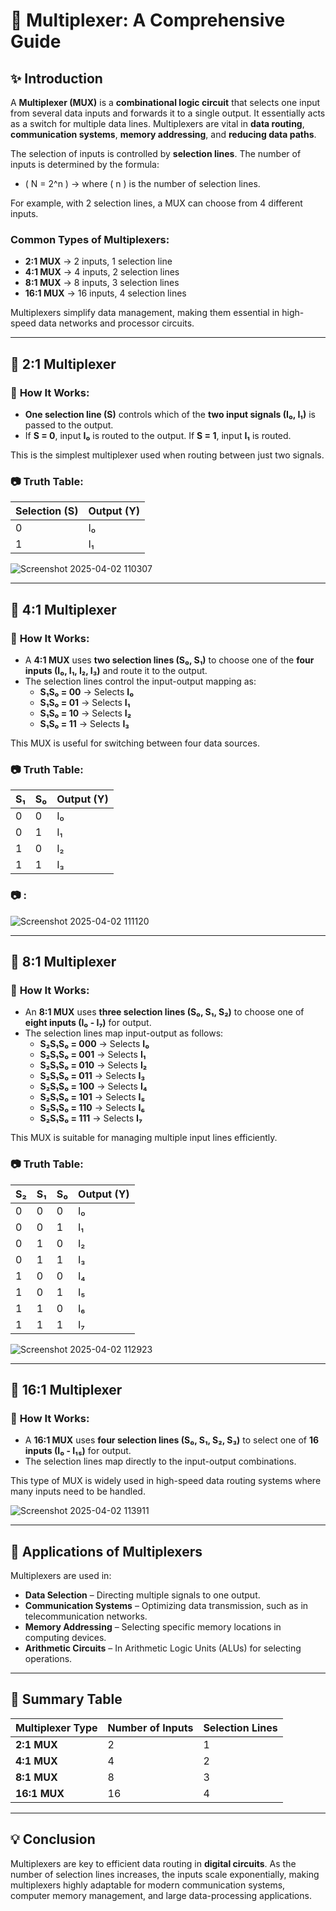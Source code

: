 # 📘 **Multiplexer: A Comprehensive Guide**

## ✨ **Introduction**
A **Multiplexer (MUX)** is a **combinational logic circuit** that selects one input from several data inputs and forwards it to a single output. It essentially acts as a switch for multiple data lines. Multiplexers are vital in **data routing**, **communication systems**, **memory addressing**, and **reducing data paths**.

The selection of inputs is controlled by **selection lines**. The number of inputs is determined by the formula:

- \( N = 2^n \) → where \( n \) is the number of selection lines.
  
For example, with 2 selection lines, a MUX can choose from 4 different inputs.

### **Common Types of Multiplexers**:
- **2:1 MUX** → 2 inputs, 1 selection line
- **4:1 MUX** → 4 inputs, 2 selection lines
- **8:1 MUX** → 8 inputs, 3 selection lines
- **16:1 MUX** → 16 inputs, 4 selection lines

Multiplexers simplify data management, making them essential in high-speed data networks and processor circuits.

---

## 📌 **2:1 Multiplexer**

### 🔹 **How It Works:**
- **One selection line (S)** controls which of the **two input signals (I₀, I₁)** is passed to the output.
- If **S = 0**, input **I₀** is routed to the output. If **S = 1**, input **I₁** is routed.

This is the simplest multiplexer used when routing between just two signals.

### 📷 **Truth Table**:

| Selection (S) | Output (Y) |
|---------------|------------|
| 0             | I₀         |
| 1             | I₁         |

![Screenshot 2025-04-02 110307](https://github.com/user-attachments/assets/8daae4d0-f0fd-4ad7-9b7f-f30463c5e4fc)

---

## 📌 **4:1 Multiplexer**

### 🔹 **How It Works:**
- A **4:1 MUX** uses **two selection lines (S₀, S₁)** to choose one of the **four inputs (I₀, I₁, I₂, I₃)** and route it to the output.
- The selection lines control the input-output mapping as:
  - **S₁S₀ = 00** → Selects **I₀**
  - **S₁S₀ = 01** → Selects **I₁**
  - **S₁S₀ = 10** → Selects **I₂**
  - **S₁S₀ = 11** → Selects **I₃**

This MUX is useful for switching between four data sources.

### 📷 **Truth Table**:

| S₁ | S₀ | Output (Y) |
|----|----|------------|
| 0  | 0  | I₀         |
| 0  | 1  | I₁         |
| 1  | 0  | I₂         |
| 1  | 1  | I₃         |
### 📷 :

![Screenshot 2025-04-02 111120](https://github.com/user-attachments/assets/af01b751-84b8-45f7-b344-d55d38d3b5bb)

---

## 📌 **8:1 Multiplexer**

### 🔹 **How It Works:**
- An **8:1 MUX** uses **three selection lines (S₀, S₁, S₂)** to choose one of **eight inputs (I₀ - I₇)** for output.
- The selection lines map input-output as follows:
  - **S₂S₁S₀ = 000** → Selects **I₀**
  - **S₂S₁S₀ = 001** → Selects **I₁**
  - **S₂S₁S₀ = 010** → Selects **I₂**
  - **S₂S₁S₀ = 011** → Selects **I₃**
  - **S₂S₁S₀ = 100** → Selects **I₄**
  - **S₂S₁S₀ = 101** → Selects **I₅**
  - **S₂S₁S₀ = 110** → Selects **I₆**
  - **S₂S₁S₀ = 111** → Selects **I₇**

This MUX is suitable for managing multiple input lines efficiently.

### 📷 **Truth Table**:

| S₂ | S₁ | S₀ | Output (Y) |
|----|----|----|------------|
| 0  | 0  | 0  | I₀         |
| 0  | 0  | 1  | I₁         |
| 0  | 1  | 0  | I₂         |
| 0  | 1  | 1  | I₃         |
| 1  | 0  | 0  | I₄         |
| 1  | 0  | 1  | I₅         |
| 1  | 1  | 0  | I₆         |
| 1  | 1  | 1  | I₇         |

![Screenshot 2025-04-02 112923](https://github.com/user-attachments/assets/8f49e9cc-c7ed-4701-acb5-15e6b32871df)

---

## 📌 **16:1 Multiplexer**

### 🔹 **How It Works:**
- A **16:1 MUX** uses **four selection lines (S₀, S₁, S₂, S₃)** to select one of **16 inputs (I₀ - I₁₅)** for output.
- The selection lines map directly to the input-output combinations.

This type of MUX is widely used in high-speed data routing systems where many inputs need to be handled.


![Screenshot 2025-04-02 113911](https://github.com/user-attachments/assets/0d3a9709-c1bd-432f-86f7-c0cff3d95552)

---

## 📌 **Applications of Multiplexers**
Multiplexers are used in:
- **Data Selection** – Directing multiple signals to one output.
- **Communication Systems** – Optimizing data transmission, such as in telecommunication networks.
- **Memory Addressing** – Selecting specific memory locations in computing devices.
- **Arithmetic Circuits** – In Arithmetic Logic Units (ALUs) for selecting operations.

---

## 📌 **Summary Table**

| Multiplexer Type | Number of Inputs | Selection Lines |
|------------------|------------------|-----------------|
| **2:1 MUX**      | 2                | 1               |
| **4:1 MUX**      | 4                | 2               |
| **8:1 MUX**      | 8                | 3               |
| **16:1 MUX**     | 16               | 4               |

---

## 💡 **Conclusion**
Multiplexers are key to efficient data routing in **digital circuits**. As the number of selection lines increases, the inputs scale exponentially, making multiplexers highly adaptable for modern communication systems, computer memory management, and large data-processing applications.
